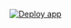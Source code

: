 [![Deploy app](https://github.com/ferrybig/www.ferrybig.me/actions/workflows/deploy.yml/badge.svg)](https://github.com/ferrybig/www.ferrybig.me/actions/workflows/deploy.yml)
